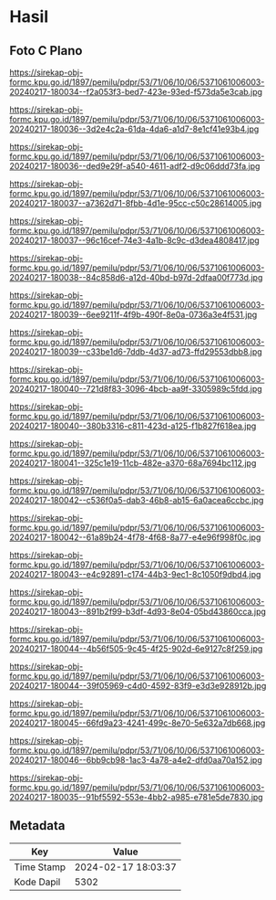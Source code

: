 # Hasil

## Foto C Plano

https://sirekap-obj-formc.kpu.go.id/1897/pemilu/pdpr/53/71/06/10/06/5371061006003-20240217-180034--f2a053f3-bed7-423e-93ed-f573da5e3cab.jpg

https://sirekap-obj-formc.kpu.go.id/1897/pemilu/pdpr/53/71/06/10/06/5371061006003-20240217-180036--3d2e4c2a-61da-4da6-a1d7-8e1cf41e93b4.jpg

https://sirekap-obj-formc.kpu.go.id/1897/pemilu/pdpr/53/71/06/10/06/5371061006003-20240217-180036--ded9e29f-a540-4611-adf2-d9c06ddd73fa.jpg

https://sirekap-obj-formc.kpu.go.id/1897/pemilu/pdpr/53/71/06/10/06/5371061006003-20240217-180037--a7362d71-8fbb-4d1e-95cc-c50c28614005.jpg

https://sirekap-obj-formc.kpu.go.id/1897/pemilu/pdpr/53/71/06/10/06/5371061006003-20240217-180037--96c16cef-74e3-4a1b-8c9c-d3dea4808417.jpg

https://sirekap-obj-formc.kpu.go.id/1897/pemilu/pdpr/53/71/06/10/06/5371061006003-20240217-180038--84c858d6-a12d-40bd-b97d-2dfaa00f773d.jpg

https://sirekap-obj-formc.kpu.go.id/1897/pemilu/pdpr/53/71/06/10/06/5371061006003-20240217-180039--6ee9211f-4f9b-490f-8e0a-0736a3e4f531.jpg

https://sirekap-obj-formc.kpu.go.id/1897/pemilu/pdpr/53/71/06/10/06/5371061006003-20240217-180039--c33be1d6-7ddb-4d37-ad73-ffd29553dbb8.jpg

https://sirekap-obj-formc.kpu.go.id/1897/pemilu/pdpr/53/71/06/10/06/5371061006003-20240217-180040--721d8f83-3096-4bcb-aa9f-3305989c5fdd.jpg

https://sirekap-obj-formc.kpu.go.id/1897/pemilu/pdpr/53/71/06/10/06/5371061006003-20240217-180040--380b3316-c811-423d-a125-f1b827f618ea.jpg

https://sirekap-obj-formc.kpu.go.id/1897/pemilu/pdpr/53/71/06/10/06/5371061006003-20240217-180041--325c1e19-11cb-482e-a370-68a7694bc112.jpg

https://sirekap-obj-formc.kpu.go.id/1897/pemilu/pdpr/53/71/06/10/06/5371061006003-20240217-180042--c536f0a5-dab3-46b8-ab15-6a0acea6ccbc.jpg

https://sirekap-obj-formc.kpu.go.id/1897/pemilu/pdpr/53/71/06/10/06/5371061006003-20240217-180042--61a89b24-4f78-4f68-8a77-e4e96f998f0c.jpg

https://sirekap-obj-formc.kpu.go.id/1897/pemilu/pdpr/53/71/06/10/06/5371061006003-20240217-180043--e4c92891-c174-44b3-9ec1-8c1050f9dbd4.jpg

https://sirekap-obj-formc.kpu.go.id/1897/pemilu/pdpr/53/71/06/10/06/5371061006003-20240217-180043--891b2f99-b3df-4d93-8e04-05bd43860cca.jpg

https://sirekap-obj-formc.kpu.go.id/1897/pemilu/pdpr/53/71/06/10/06/5371061006003-20240217-180044--4b56f505-9c45-4f25-902d-6e9127c8f259.jpg

https://sirekap-obj-formc.kpu.go.id/1897/pemilu/pdpr/53/71/06/10/06/5371061006003-20240217-180044--39f05969-c4d0-4592-83f9-e3d3e928912b.jpg

https://sirekap-obj-formc.kpu.go.id/1897/pemilu/pdpr/53/71/06/10/06/5371061006003-20240217-180045--66fd9a23-4241-499c-8e70-5e632a7db668.jpg

https://sirekap-obj-formc.kpu.go.id/1897/pemilu/pdpr/53/71/06/10/06/5371061006003-20240217-180046--6bb9cb98-1ac3-4a78-a4e2-dfd0aa70a152.jpg

https://sirekap-obj-formc.kpu.go.id/1897/pemilu/pdpr/53/71/06/10/06/5371061006003-20240217-180035--91bf5592-553e-4bb2-a985-e781e5de7830.jpg


## Metadata

| Key        | Value               |
| ---------- | ------------------- |
| Time Stamp | 2024-02-17 18:03:37 |
| Kode Dapil | 5302                |



